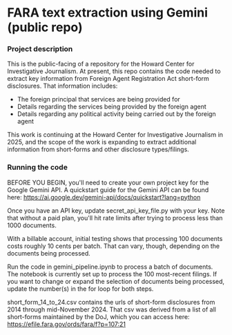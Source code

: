 # FARA text extraction using Gemini (public repo)

### Project description

This is the public-facing of a repository for the Howard Center for Investigative Journalism. At present, this repo contains the code needed to extract key information from Foreign Agent Registration Act short-form disclosures. That information includes:

* The foreign principal that services are being provided for
* Details regarding the services being provided by the foreign agent
* Details regarding any political activity being carried out by the foreign agent

This work is continuing at the Howard Center for Investigative Journalism in 2025, and the scope of the work is expanding to extract additional information from short-forms and other disclosure types/filings.

### Running the code

BEFORE YOU BEGIN, you'll need to create your own project key for the Google Gemini API. A quickstart guide for the Gemini API can be found here: https://ai.google.dev/gemini-api/docs/quickstart?lang=python

Once you have an API key, update secret_api_key_file.py with your key. Note that without a paid plan, you'll hit rate limits after trying to process less than 1000 documents.

With a billable account, initial testing shows that processing 100 documents costs roughly 10 cents per batch. That can vary, though, depending on the documents being processed.

Run the code in gemini_pipeline.ipynb to process a batch of documents. The notebook is currently set up to process the 100 most-recent filings. If you want to change or expand the selection of documents being processed, update the number(s) in the for loop for both steps.

short_form_14_to_24.csv contains the urls of short-form disclosures from 2014 through mid-November 2024. That csv was derived from a list of all short-forms maintained by the DoJ, which you can access here: https://efile.fara.gov/ords/fara/f?p=107:21
